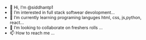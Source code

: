 - 👋 Hi, I’m @siddhantp1
- 👀 I’m interested in full stack softwear devolopment...
- 🌱 I’m currently learning programing languges html, css, js,python, react...
- 💞️ I’m looking to collaborate on freshers rolls ...
- 📫 How to reach me ...

<!---
siddhantp1/siddhantp1 is a ✨ special ✨ repository because its `README.md` (this file) appears on your GitHub profile.
You can click the Preview link to take a look at your changes.
--->
